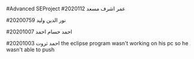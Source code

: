 #Advanced SEProject
#2020112      عمر اشرف مسعد


#20200759       نور الدين وليد


#20201007     احمد حسام احمد

#20201003          احمد ثروت 
the eclipse program wasn't working on his pc so he wasn't able to push
